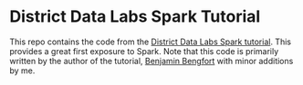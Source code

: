 # District Data Labs Spark Tutorial

This repo contains the code from the [District Data Labs Spark tutorial](https://districtdatalabs.silvrback.com/getting-started-with-spark-in-python).  This provides a great first exposure to Spark.  Note that this code is primarily written by the author of the tutorial, [Benjamin Bengfort](https://twitter.com/bbengfort) with minor additions by me.
